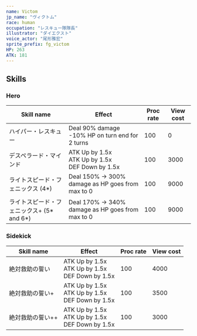 ```yaml
---
name: Victom
jp_name: "ヴィクトム"
race: human
occupation: "レスキュー隊隊長"
illustrator: "ダイエクスト"
voice_actor: "尾形雅宏"
sprite_prefix: fg_victom
HP: 263
ATK: 181
---
```


## Skills

### Hero
| Skill name                                	| Effect                                               	| Proc rate 	| View cost 	|
|-------------------------------------------	|------------------------------------------------------	|-----------	|-----------	|
| ハイパー・レスキュー                      	| Deal 90% damage<br>-10% HP on turn end for 2 turns   	| 100       	| 0         	|
| デスペラード・マインド                    	| ATK Up by 1.5x<br>ATK Up by 1.5x<br>DEF Down by 1.5x 	| 100       	| 3000      	|
| ライトスピード・フェニックス (4*)         	| Deal 150% -> 300% damage as HP goes from max to 0    	| 100       	| 9000      	|
| ライトスピード・フェニックス+ (5* and 6*) 	| Deal 170% -> 340% damage as HP goes from max to 0    	| 100       	| 9000      	|
  
### Sidekick
| Skill name       	| Effect                                               	| Proc rate 	| View cost 	|
|------------------	|------------------------------------------------------	|-----------	|-----------	|
| 絶対救助の誓い   	| ATK Up by 1.5x<br>ATK Up by 1.5x<br>DEF Down by 1.5x 	| 100       	| 4000      	|
| 絶対救助の誓い+  	| ATK Up by 1.5x<br>ATK Up by 1.5x<br>DEF Down by 1.5x 	| 100       	| 3500      	|
| 絶対救助の誓い++ 	| ATK Up by 1.5x<br>ATK Up by 1.5x<br>DEF Down by 1.5x 	| 100       	| 3000      	|
